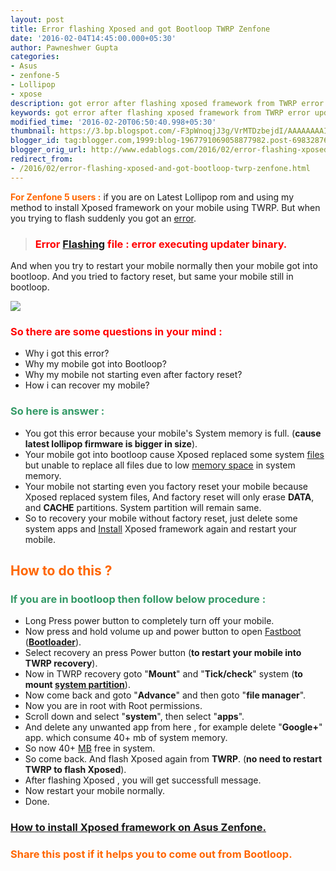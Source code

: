 ```yaml
---
layout: post
title: Error flashing Xposed and got Bootloop TWRP Zenfone
date: '2016-02-04T14:45:00.000+05:30'
author: Pawneshwer Gupta
categories:
- Asus
- zenfone-5
- Lollipop
- xpose
description: got error after flashing xposed framework from TWRP error updating system binary, got into bootloop after xposed failed to install through TWRP, recovery without reset
keywords: got error after flashing xposed framework from TWRP error updating system binary, got into bootloop after xposed failed to install through TWRP, recovery without reset
modified_time: '2016-02-20T06:50:40.998+05:30'
thumbnail: https://3.bp.blogspot.com/-F3pWnoqjJ3g/VrMTDzbejdI/AAAAAAAAIN8/rdlZVa-lZ_I/s72-c/11693041_852473011509890_599249428_n%2Bcopy.jpg
blogger_id: tag:blogger.com,1999:blog-1967791069058877982.post-6983287656675358096
blogger_orig_url: http://www.edablogs.com/2016/02/error-flashing-xposed-and-got-bootloop-twrp-zenfone.html
redirect_from:
- /2016/02/error-flashing-xposed-and-got-bootloop-twrp-zenfone.html
---
```


<span style="color: #ff6600;">**For Zenfone 5 users :**</span> if you are on Latest Lollipop rom and using my method to install Xposed framework on your mobile using TWRP. But when you trying to flash suddenly you got an [error](http://en.wikipedia.org/wiki/Error_%28baseball%29 "Error (baseball)").

> ### <span style="color: #ff0000;">Error [Flashing](http://en.wikipedia.org/wiki/Flashing_%28technology%29 "Flashing (technology)") file : error executing updater binary.</span>

And when you try to restart your mobile normally then your mobile got into bootloop. And you tried to factory reset, but same your mobile still in bootloop.

[![](https://3.bp.blogspot.com/-F3pWnoqjJ3g/VrMTDzbejdI/AAAAAAAAIN8/rdlZVa-lZ_I/s320/11693041_852473011509890_599249428_n%2Bcopy.jpg)](https://3.bp.blogspot.com/-F3pWnoqjJ3g/VrMTDzbejdI/AAAAAAAAIN8/rdlZVa-lZ_I/s1600/11693041_852473011509890_599249428_n%2Bcopy.jpg)

### <span style="color: #ff0000;">So there are some questions in your mind :</span>

*   Why i got this error?
*   Why my mobile got into Bootloop?
*   Why my mobile not starting even after factory reset?
*   How i can recover my mobile?

### <span style="color: #339966;">So here is answer :</span>

*   You got this error because your mobile's System memory is full. (**cause latest lollipop firmware is bigger in size**).
*   Your mobile got into bootloop cause Xposed replaced some system [files](http://en.wikipedia.org/wiki/Computer_file "Computer file") but unable to replace all files due to low [memory space](http://en.wikipedia.org/wiki/Computational_resource "Computational resource") in system memory.
*   Your mobile not starting even you factory reset your mobile because Xposed replaced system files, And factory reset will only erase **DATA**, and **CACHE** partitions. System partition will remain same.
*   So to recovery your mobile without factory reset, just delete some system apps and [Install](http://en.wikipedia.org/wiki/Install_%28Unix%29 "Install (Unix)") Xposed framework again and restart your mobile.

## <span style="color: #ff6600;">How to do this ?</span>

### <span style="color: #339966;">If you are in bootloop then follow below procedure :</span>

*   Long Press power button to completely turn off your mobile.
*   Now press and hold volume up and power button to open [Fastboot](http://en.wikipedia.org/wiki/Android_software_development "Android software development") (**[Bootloader](http://en.wikipedia.org/wiki/Booting "Booting")**).
*   Select recovery an press Power button (**to restart your mobile into TWRP recovery**).
*   Now in TWRP recovery goto "**Mount**" and "**Tick/check**" system (**to mount [system partition](http://en.wikipedia.org/wiki/System_partition_and_boot_partition "System partition and boot partition")**).
*   Now come back and goto "**Advance**" and then goto "**file manager**".
*   Now you are in root with Root permissions.
*   Scroll down and select "**system**", then select "**apps**".
*   And delete any unwanted app from here , for example delete "**Google+**" app. which consume 40+ mb of system memory.
*   So now 40+ [MB](http://en.wikipedia.org/wiki/Megabyte "Megabyte") free in system.
*   So come back. And flash Xposed again from **TWRP**. (**no need to restart TWRP to flash Xposed**).
*   After flashing Xposed , you will get successfull message.
*   Now restart your mobile normally.
*   Done.

### [How to install Xposed framework on Asus Zenfone.](https://www.edablogs.com/2016/02/install-xposed-framework-asus-zenfone-lollipop.html "How to install xposed framework on Asus zenfone")

### <span style="color: #ff6600;">Share this post if it helps you to come out from Bootloop.</span>
